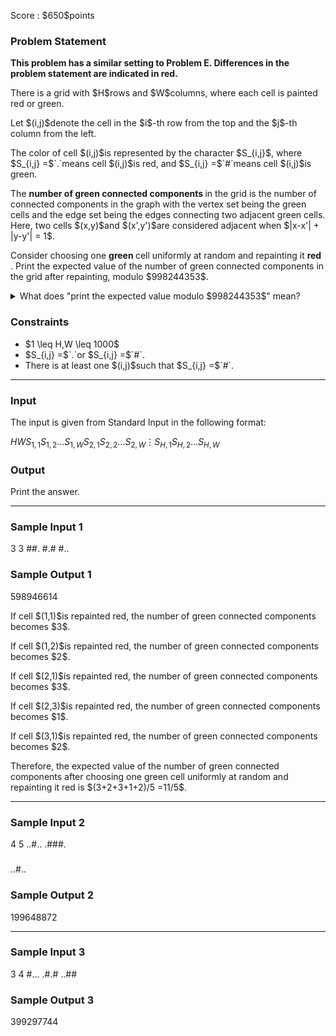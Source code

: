 
<div>

<span>

<span>

<p>
Score : $650$points
</p>

<div>

<section>

### **Problem Statement**

<p>

<strong>
This problem has a similar setting to Problem E. Differences in the problem statement are indicated in red.
</strong>

</p>

<p>
There is a grid with $H$rows and $W$columns, where each cell is painted red or green.
</p>

<p>
Let $(i,j)$denote the cell in the $i$-th row from the top and the $j$-th column from the left.
</p>

<p>
The color of cell $(i,j)$is represented by the character $S_{i,j}$, where $S_{i,j} =$`.`means cell $(i,j)$is red, and $S_{i,j} =$`#`means cell $(i,j)$is green.
</p>

<p>
The 
<strong>
number of green connected components
</strong>
in the grid is the number of connected components in the graph with the vertex set being the green cells and the edge set being the edges connecting two adjacent green cells. Here, two cells $(x,y)$and $(x',y')$are considered adjacent when $|x-x'| + |y-y'| = 1$.
</p>

<p>
Consider choosing one 
<span>

<strong>
green
</strong>

</span>
cell uniformly at random and repainting it 
<span>

<strong>
red
</strong>

</span>
. Print the expected value of the number of green connected components in the grid after repainting, modulo $998244353$.
</p>

<details>

<summary>
What does "print the expected value modulo $998244353$" mean?
</summary>
It can be proved that the sought expected value is always rational.
Furthermore, the constraints of this problem guarantee that if that value is expressed as $\frac{P}{Q}$using two coprime integers $P$and $Q$, there is exactly one integer $R$such that $R \times Q \equiv P \pmod{998244353}$and $0 \leq R < 998244353$. Print this $R$. 

</details>

</section>

</div>

<div>

<section>

### **Constraints**

<ul>

<li>
$1 \leq H,W \leq 1000$
</li>

<li>
$S_{i,j} =$`.`or $S_{i,j} =$`#`.
</li>

<li>
There is at least one $(i,j)$such that $S_{i,j} =$`#`.
</li>

</ul>

</section>

</div>

---

<div>

<div>

<section>

### **Input**

<p>
The input is given from Standard Input in the following format:
</p>

<div>

$H$$W$$S_{1,1}$$S_{1,2}$$\ldots$$S_{1,W}$$S_{2,1}$$S_{2,2}$$\ldots$$S_{2,W}$$\vdots$$S_{H,1}$$S_{H,2}$$\ldots$$S_{H,W}$
</div>

</section>

</div>

<div>

<section>

### **Output**

<p>
Print the answer.
</p>

</section>

</div>

</div>

---

<div>

<section>

### **Sample Input 1**

<div>

3 3
##.
#.#
#..

</div>

</section>

</div>

<div>

<section>

### **Sample Output 1**

<div>

598946614

</div>

<p>
If cell $(1,1)$is repainted red, the number of green connected components becomes $3$.
</p>

<p>
If cell $(1,2)$is repainted red, the number of green connected components becomes $2$.
</p>

<p>
If cell $(2,1)$is repainted red, the number of green connected components becomes $3$.
</p>

<p>
If cell $(2,3)$is repainted red, the number of green connected components becomes $1$.
</p>

<p>
If cell $(3,1)$is repainted red, the number of green connected components becomes $2$.
</p>

<p>
Therefore, the expected value of the number of green connected components after choosing one green cell uniformly at random and repainting it red is $(3+2+3+1+2)/5 =11/5$.
</p>

</section>

</div>

---

<div>

<section>

### **Sample Input 2**

<div>

4 5
..#..
.###.
#####
..#..

</div>

</section>

</div>

<div>

<section>

### **Sample Output 2**

<div>

199648872

</div>

</section>

</div>

---

<div>

<section>

### **Sample Input 3**

<div>

3 4
#...
.#.#
..##

</div>

</section>

</div>

<div>

<section>

### **Sample Output 3**

<div>

399297744

</div>

</section>

</div>

</span>

</span>

</div>
